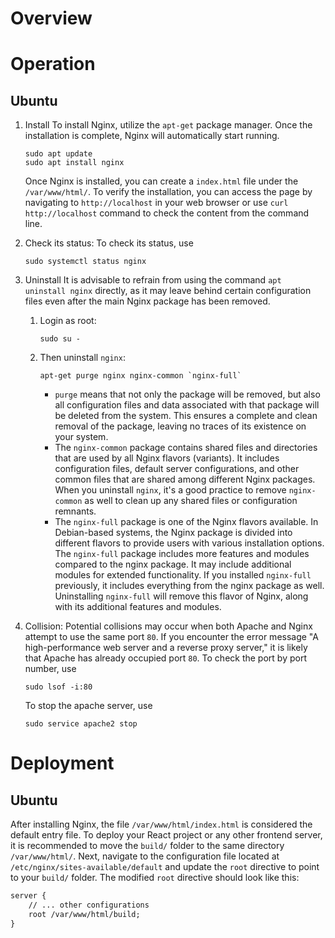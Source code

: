 # Overview

# Operation
## Ubuntu
1. Install
    To install Nginx, utilize the `apt-get` package manager. Once the installation is complete, Nginx will automatically start running.
    ```shell
    sudo apt update
    sudo apt install nginx
    ```
    Once Nginx is installed, you can create a `index.html` file under the `/var/www/html/`. To verify the installation, you can access the page by navigating to `http://localhost` in your web browser or use `curl http://localhost` command to check the content from the command line.

2. Check its status:
    To check its status, use
    ```shell
    sudo systemctl status nginx
    ```

3. Uninstall
    It is advisable to refrain from using the command `apt uninstall nginx` directly, as it may leave behind certain configuration files even after the main Nginx package has been removed.
    1. Login as root:
        ```shell
        sudo su -
        ```
    2. Then uninstall `nginx`:
        ```shell
        apt-get purge nginx nginx-common `nginx-full`
        ```
         - `purge` means that not only the package will be removed, but also all configuration files and data associated with that package will be deleted from the system. This ensures a complete and clean removal of the package, leaving no traces of its existence on your system.
         - The `nginx-common` package contains shared files and directories that are used by all Nginx flavors (variants). It includes configuration files, default server configurations, and other common files that are shared among different Nginx packages. When you uninstall `nginx`, it's a good practice to remove `nginx-common` as well to clean up any shared files or configuration remnants.
         - The `nginx-full` package is one of the Nginx flavors available. In Debian-based systems, the Nginx package is divided into different flavors to provide users with various installation options. The `nginx-full` package includes more features and modules compared to the nginx package. It may include additional modules for extended functionality. If you installed `nginx-full` previously, it includes everything from the nginx package as well. Uninstalling `nginx-full` will remove this flavor of Nginx, along with its additional features and modules.


4. Collision:
    Potential collisions may occur when both Apache and Nginx attempt to use the same port `80`. If you encounter the error message "A high-performance web server and a reverse proxy server," it is likely that Apache has already occupied port `80`.
    To check the port by port number, use
    ```shell
    sudo lsof -i:80
    ```
    To stop the apache server, use
    ```shell
    sudo service apache2 stop
    ```

# Deployment
## Ubuntu
After installing Nginx, the file `/var/www/html/index.html` is considered the default entry file. To deploy your React project or any other frontend server, it is recommended to move the `build/` folder to the same directory `/var/www/html/`. Next, navigate to the configuration file located at `/etc/nginx/sites-available/default` and update the `root` directive to point to your `build/` folder. The modified `root` directive should look like this:
```txt
server {
    // ... other configurations
    root /var/www/html/build;
}
```